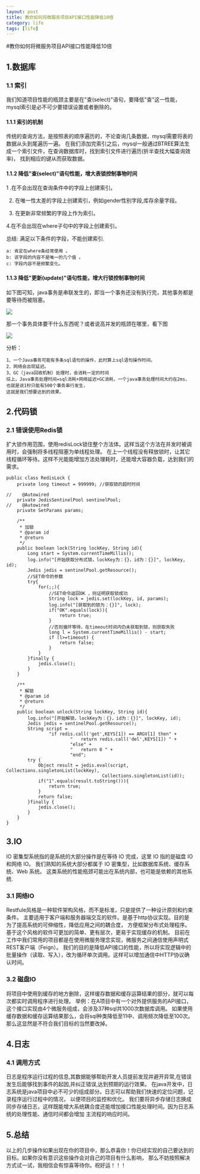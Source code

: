 ```yaml
---
layout: post
title: 教你如何将微服务项目API接口性能降低10倍
category: life
tags: [life]
---
```


#教你如何将微服务项目API接口性能降低10倍

## 1.数据库
### 1.1 索引
   我们知道项目性能的瓶颈主要是在"查(select)"语句，要降低"查"这一性能，mysql索引是必不可少要错误设置或者删除的。
   
#### 1.1.1 索引的机制
   传统的查询方法，是按照表的顺序遍历的，不论查询几条数据，mysql需要将表的数据从头到尾遍历一遍。
在我们添加完索引之后，mysql一般通过BTREE算法生成一个索引文件，在查询数据库时，找到索引文件进行遍历(折半查找大幅查询效率)，
找到相应的键从而获取数据。

#### 1.1.2 降低"查(select)"语句性能，增大表锁控制事物时间

1 .在不会出现在查询条件中的字段上创建索引。 

2. 在唯一性太差的字段上创建索引，例如gender性别字段,库存余量字段。

3. 在更新非常频繁的字段上作为索引。

4.在不会出现在where子句中的字段上创建索引。

总结: 满足以下条件的字段，不能创建索引.

    a: 肯定在where条经常使用 。
    b: 该字段的内容不是唯一的几个值 。
    c: 字段内容不是频繁变化。
    
#### 1.1.3 降低"更新(update)"语句性能，增大行锁控制事物时间

如下图可知，java事务是串联发生的，即当一个事务还没有执行完，其他事务都是要等待而被阻塞。

![](https://ziyekudeng.github.io/assets/images/2019/1027/high-concurrency-optimization-analysis/1.png) 

那一个事务具体要干什么东西呢？或者说高并发的瓶颈在哪里，看下图

![](https://ziyekudeng.github.io/assets/images/2019/1027/high-concurrency-optimization-analysis/2.png) 

分析：

    1、一个Java事务可能有多条sql语句的操作，此时算上sql语句操作时间。
    2、网络会出现延迟。
    3、GC（java回收机制）处理时，会消耗一定的时间
    综上，Java事务处理时间=sql消耗+网络延迟+GC消耗，一个java事务处理时间大约在2ms，也就是说1秒只能有500个事务串行发生，
    这就是我们想要达到的效果。

## 2.代码锁

### 2.1 错误使用Redis锁

 扩大锁作用范围，使用redisLock锁住整个方法体。这样当这个方法在并发时被调用时，会强制将多线程阻塞为单线程处理。
 在上一个线程没有释放锁时，让其它线程循环等待。这样不光能能增加方法处理耗时，还能增大容器负载，达到我们的需求。
 
    public class RedisLock {	
        private long timeout = 999999; //获取锁的超时时间
    
    //    @Autowired
        private JedisSentinelPool sentinelPool;
    //    @Autowired
        private SetParams params;
        
        /**
         * 加锁
         * @param id
         * @return
         */
        public boolean lock(String lockKey, String id){
            Long start = System.currentTimeMillis();
            log.info("[开始获取分布式锁，lockKey为：{}，id为：{}]", lockKey, id);
            Jedis jedis = sentinelPool.getResource();
            //SET命令的参数 
            try{
                for(;;){
                    //SET命令返回OK ，则证明获取锁成功
                    String lock = jedis.set(lockKey, id, params);
                    log.info("[获取到的锁为：{}]", lock);
                    if("OK".equals(lock)){
                        return true;
                    }
                    //否则循环等待，在timeout时间内仍未获取到锁，则获取失败
                    long l = System.currentTimeMillis() - start;
                    if (l>=timeout) {
                        return false;
                    }
                }
            }finally {
                jedis.close();
            }
        }
        
        /**
         * 解锁
         * @param id
         * @return
         */
        public boolean unlock(String lockKey, String id){
            log.info("[开始解锁，lockKey为：{}，id为：{}]", lockKey, id);
            Jedis jedis = sentinelPool.getResource();
            String script =
                    "if redis.call('get',KEYS[1]) == ARGV[1] then" +
                            "   return redis.call('del',KEYS[1]) " +
                            "else" +
                            "   return 0 " +
                            "end";
            try {
                Object result = jedis.eval(script, Collections.singletonList(lockKey), 
                                        Collections.singletonList(id));
                if("1".equals(result.toString())){
                    return true;
                }
                return false;
            }finally {
                jedis.close();
            }
        }
    }

## 3.IO

   IO 密集型系统指的是系统的大部分操作是在等待 IO 完成，这里 IO 指的是磁盘 IO 和网络 IO。
我们熟知的系统大部分都属于 IO 密集型，比如数据库系统、缓存系统、Web 系统。
这类系统的性能瓶颈可能出在系统内部，也可能是依赖的其他系统.

### 3.1 网络IO

   Restfule风格是一种软件架构风格，而不是标准，只是提供了一种设计原则和约束条件。
主要适用于客户端和服务器端交互的软件。是基于http协议实现。目的是为了提高系统的可伸缩性，降低应用之间的耦合度，
方便框架分布式处理程序。基于这个风格的软件可更加的简单、更有层次，更易于实现缓存的机制。
   目前在工作中我们常用的项目都是在使用微服务理念实现，微服务之间通信使用声明式REST客户端（Feign）。
我们的目的是降低API接口的性能，所以将实现逻辑中的批量操作（读取、写入），改为循环单次调用。这样可以增加通信中HTTP协议确认时间。


### 3.2 磁盘IO

  将项目中使用到缓存的地方删除，这样缓存数据和缓存运算结果的部分，就可以每次都实时调用程序进行处理。
  举例：在A项目中有一个对外提供服务的API接口，这个接口实现由4个微服务组成，会涉及37种sql共1000次数据库调用。
  如果使用缓存数据和缓存运算结果那么，会将sql种类降低至11中、调用频次降低至100次。那么这显然是不符合我们目标的当然要改掉。
  
  
## 4.日志
### 4.1 调用方式
 
   日志是程序运行过程的信息,其数据能够帮助开发人员提前发现并避开异常,在错误发生后能够找到事件的起因,并纠正错误,达到预期的运行效果。
 在java开发中，日志系统是java项目中必不可少的组成部分。日志可以帮助我们快速的定位问题，记录程序运行过程中的情况，
 以便项目的监控和优化。
   我们要将异步存储日志换成同步存储日志，这样既能增大系统耦合度还能增加接口性能处理时间。因为日志系统的处理性能、通信时间都会增加
   主流程的响应时间。
   
## 5.总结
   以上的几步操作如果出现在你的项目中，那么恭喜你！你已经实现的自己要达到的目标。如果你没有意识这些操作会对自己的项目有什么影响，
   那么不妨按照解决方式试一试，我相信会有惊喜等待你。祝好运！！！
   

